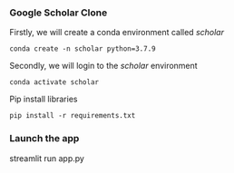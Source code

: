 ### Google Scholar Clone
Firstly, we will create a conda environment called *scholar*
```
conda create -n scholar python=3.7.9
```
Secondly, we will login to the *scholar* environment
```
conda activate scholar
```

 Pip install libraries
```
pip install -r requirements.txt
```

###  Launch the app

streamlit run app.py